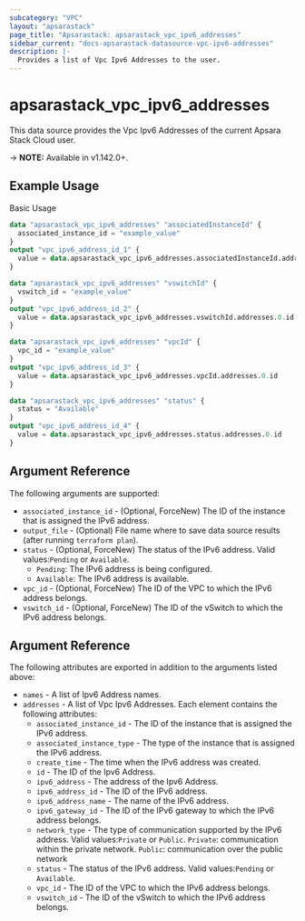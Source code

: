 ```yaml
---
subcategory: "VPC"
layout: "apsarastack"
page_title: "Apsarastack: apsarastack_vpc_ipv6_addresses"
sidebar_current: "docs-apsarastack-datasource-vpc-ipv6-addresses"
description: |-
  Provides a list of Vpc Ipv6 Addresses to the user.
---
```


# apsarastack\_vpc\_ipv6\_addresses

This data source provides the Vpc Ipv6 Addresses of the current Apsara Stack Cloud user.

-> **NOTE:** Available in v1.142.0+.

## Example Usage

Basic Usage

```terraform
data "apsarastack_vpc_ipv6_addresses" "associatedInstanceId" {
  associated_instance_id = "example_value"
}
output "vpc_ipv6_address_id_1" {
  value = data.apsarastack_vpc_ipv6_addresses.associatedInstanceId.addresses.0.id
}

data "apsarastack_vpc_ipv6_addresses" "vswitchId" {
  vswitch_id = "example_value"
}
output "vpc_ipv6_address_id_2" {
  value = data.apsarastack_vpc_ipv6_addresses.vswitchId.addresses.0.id
}

data "apsarastack_vpc_ipv6_addresses" "vpcId" {
  vpc_id = "example_value"
}
output "vpc_ipv6_address_id_3" {
  value = data.apsarastack_vpc_ipv6_addresses.vpcId.addresses.0.id
}

data "apsarastack_vpc_ipv6_addresses" "status" {
  status = "Available"
}
output "vpc_ipv6_address_id_4" {
  value = data.apsarastack_vpc_ipv6_addresses.status.addresses.0.id
}

```

## Argument Reference

The following arguments are supported:

* `associated_instance_id` - (Optional, ForceNew) The ID of the instance that is assigned the IPv6 address.
* `output_file` - (Optional) File name where to save data source results (after running `terraform plan`).
* `status` - (Optional, ForceNew) The status of the IPv6 address. Valid values:`Pending` or `Available`. 
  - `Pending`: The IPv6 address is being configured. 
  - `Available`: The IPv6 address is available.
* `vpc_id` - (Optional, ForceNew) The ID of the VPC to which the IPv6 address belongs.
* `vswitch_id` - (Optional, ForceNew) The ID of the vSwitch to which the IPv6 address belongs.

## Argument Reference

The following attributes are exported in addition to the arguments listed above:

* `names` - A list of Ipv6 Address names.
* `addresses` - A list of Vpc Ipv6 Addresses. Each element contains the following attributes:
	* `associated_instance_id` - The ID of the instance that is assigned the IPv6 address.
	* `associated_instance_type` - The type of the instance that is assigned the IPv6 address.
	* `create_time` - The time when the IPv6 address was created.
	* `id` - The ID of the Ipv6 Address.
	* `ipv6_address` - The address of the Ipv6 Address.
	* `ipv6_address_id` - The ID of the IPv6 address.
	* `ipv6_address_name` - The name of the IPv6 address.
	* `ipv6_gateway_id` - The ID of the IPv6 gateway to which the IPv6 address belongs.
	* `network_type` - The type of communication supported by the IPv6 address. Valid values:`Private` or `Public`. `Private`: communication within the private network. `Public`: communication over the public network
	* `status` - The status of the IPv6 address. Valid values:`Pending` or `Available`.
	* `vpc_id` - The ID of the VPC to which the IPv6 address belongs.
	* `vswitch_id` - The ID of the vSwitch to which the IPv6 address belongs.

